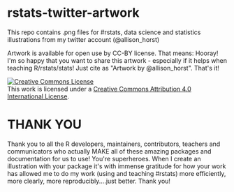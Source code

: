 # rstats-twitter-artwork

This repo contains .png files for #rstats, data science and statistics illustrations from my twitter account (@allison_horst)

Artwork is available for open use by CC-BY license. That means: Hooray! I'm so happy that you want to share this artwork - especially if it helps when teaching R/rstats/stats! Just cite as "Artwork by @allison_horst". That's it!

<a rel="license" href="http://creativecommons.org/licenses/by/4.0/"><img alt="Creative Commons License" style="border-width:0" src="https://i.creativecommons.org/l/by/4.0/88x31.png" /></a><br />This work is licensed under a <a rel="license" href="http://creativecommons.org/licenses/by/4.0/">Creative Commons Attribution 4.0 International License</a>.

# THANK YOU
Thank you to all the R developers, maintainers, contributors, teachers and communicators who actually MAKE all of these amazing packages and documentation for us to use! You're superheroes. When I create an illustration with your package it's with immense gratitude for how your work has allowed me to do my work (using and teaching #rstats) more efficiently, more clearly, more reproducibly....just better. Thank you! 


